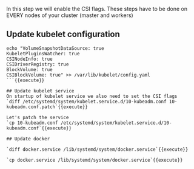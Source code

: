 In this step we will enable the CSI flags.
These steps have to be done on EVERY nodes of your cluster (master and workers)

## Update kubelet configuration

```
echo "VolumeSnapshotDataSource: true
KubeletPluginsWatcher: true
CSINodeInfo: true
CSIDriverRegistry: true
BlockVolume: true
CSIBlockVolume: true" >> /var/lib/kubelet/config.yaml
```{{execute}}

## Update kubelet service
On startup of kubelet service we also need to set the CSI flags
`diff /etc/systemd/system/kubelet.service.d/10-kubeadm.conf 10-kubeadm.conf.patch`{{execute}}

Let's patch the service
`cp 10-kubeadm.conf /etc/systemd/system/kubelet.service.d/10-kubeadm.conf`{{execute}}

## Update docker

`diff docker.service /lib/systemd/system/docker.service`{{execute}}

`cp docker.service /lib/systemd/system/docker.service`{{execute}}